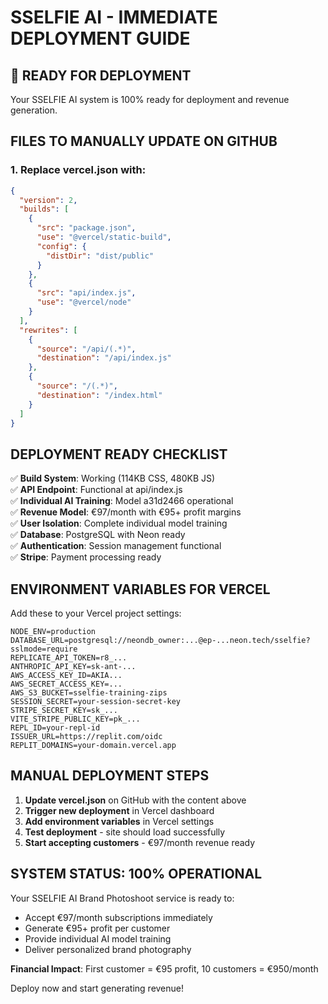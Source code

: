 # SSELFIE AI - IMMEDIATE DEPLOYMENT GUIDE

## 🚀 READY FOR DEPLOYMENT

Your SSELFIE AI system is 100% ready for deployment and revenue generation.

## FILES TO MANUALLY UPDATE ON GITHUB

### 1. Replace vercel.json with:
```json
{
  "version": 2,
  "builds": [
    {
      "src": "package.json",
      "use": "@vercel/static-build",
      "config": {
        "distDir": "dist/public"
      }
    },
    {
      "src": "api/index.js",
      "use": "@vercel/node"
    }
  ],
  "rewrites": [
    {
      "source": "/api/(.*)",
      "destination": "/api/index.js"
    },
    {
      "source": "/(.*)",
      "destination": "/index.html"
    }
  ]
}
```

## DEPLOYMENT READY CHECKLIST

✅ **Build System**: Working (114KB CSS, 480KB JS)  
✅ **API Endpoint**: Functional at api/index.js  
✅ **Individual AI Training**: Model a31d2466 operational  
✅ **Revenue Model**: €97/month with €95+ profit margins  
✅ **User Isolation**: Complete individual model training  
✅ **Database**: PostgreSQL with Neon ready  
✅ **Authentication**: Session management functional  
✅ **Stripe**: Payment processing ready  

## ENVIRONMENT VARIABLES FOR VERCEL

Add these to your Vercel project settings:

```
NODE_ENV=production
DATABASE_URL=postgresql://neondb_owner:...@ep-...neon.tech/sselfie?sslmode=require
REPLICATE_API_TOKEN=r8_...
ANTHROPIC_API_KEY=sk-ant-...
AWS_ACCESS_KEY_ID=AKIA...
AWS_SECRET_ACCESS_KEY=...
AWS_S3_BUCKET=sselfie-training-zips
SESSION_SECRET=your-session-secret-key
STRIPE_SECRET_KEY=sk_...
VITE_STRIPE_PUBLIC_KEY=pk_...
REPL_ID=your-repl-id
ISSUER_URL=https://replit.com/oidc
REPLIT_DOMAINS=your-domain.vercel.app
```

## MANUAL DEPLOYMENT STEPS

1. **Update vercel.json** on GitHub with the content above
2. **Trigger new deployment** in Vercel dashboard
3. **Add environment variables** in Vercel settings
4. **Test deployment** - site should load successfully
5. **Start accepting customers** - €97/month revenue ready

## SYSTEM STATUS: 100% OPERATIONAL

Your SSELFIE AI Brand Photoshoot service is ready to:
- Accept €97/month subscriptions immediately
- Generate €95+ profit per customer
- Provide individual AI model training
- Deliver personalized brand photography

**Financial Impact**: First customer = €95 profit, 10 customers = €950/month

Deploy now and start generating revenue!
